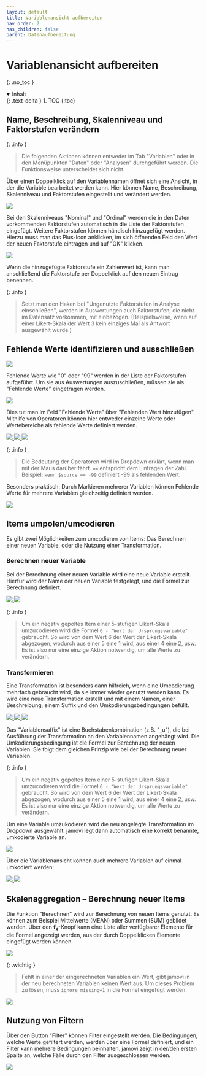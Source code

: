 ```yaml
---
layout: default
title: Variablenansicht aufbereiten
nav_order: 2
has_children: false
parent: Datenaufbereitung
---
```


# Variablenansicht aufbereiten
{: .no_toc }

<details open markdown="block">
  <summary>
    Inhalt
  </summary>
  {: .text-delta }
1. TOC
{:toc}
</details>

## Name, Beschreibung, Skalenniveau und Faktorstufen verändern

{: .info }
>Die folgenden Aktionen können entweder im Tab "Variablen" oder in den Menüpunkten "Daten" oder "Analysen" durchgeführt werden. Die Funktionsweise unterscheidet sich nicht.

Über einen Doppelklick auf den Variablennamen öffnet sich eine Ansicht, in der die Variable bearbeitet werden kann. Hier können Name, Beschreibung, Skalenniveau und Faktorstufen eingestellt und verändert werden.

<a href="./pics/03_02_01.png" target="_blank">
  <img src="./pics/03_02_01.png"/>
</a>

Bei den Skalenniveaus "Nominal" und "Ordinal" werden die in den Daten vorkommenden Faktorstufen automatisch in die Liste der Faktorstufen eingefügt. Weitere Faktorstufen können händisch hinzugefügt werden.
<br>Hierzu muss man das Plus-Icon anklicken, im sich öffnenden Feld den Wert der neuen Faktorstufe eintragen und auf "OK" klicken.

<a href="./pics/03_02_02.png" target="_blank">
  <img src="./pics/03_02_02.png"/>
</a>

Wenn die hinzugefügte Faktorstufe ein Zahlenwert ist, kann man anschließend die Faktorstufe per Doppelklick auf den neuen Eintrag benennen.

{: .info }
>Setzt man den Haken bei "Ungenutzte Faktorstufen in Analyse einschließen", werden in Auswertungen auch Faktorstufen, die nicht im Datensatz vorkommen, mit einbezogen. (Beispielsweise, wenn auf einer Likert-Skala der Wert 3 kein einziges Mal als Antwort ausgewählt wurde.)

## Fehlende Werte identifizieren und ausschließen
<a href="./pics/03_02_03.png" target="_blank">
  <img src="./pics/03_02_03.png"/>
</a>

Fehlende Werte wie "0" oder "99" werden in der Liste der Faktorstufen aufgeführt. Um sie aus Auswertungen auszuschließen, müssen sie als "Fehlende Werte" eingetragen werden.

<a href="./pics/03_02_04.png" target="_blank">
  <img src="./pics/03_02_04.png"/>
</a>

Dies tut man im Feld "Fehlende Werte" über "Fehlenden Wert hinzufügen". Mithilfe von Operatoren können hier entweder einzelne Werte oder Wertebereiche als fehlende Werte definiert werden.

<a href="./pics/03_02_05.png" target="_blank">
  <img src="./pics/03_02_05.png"/>
</a>
<a href="./pics/03_02_06.png" target="_blank">
  <img src="./pics/03_02_06.png"/>
</a>
<a href="./pics/03_02_07.png" target="_blank">
  <img src="./pics/03_02_07.png"/>
</a>

{: .info }
> Die Bedeutung der Operatoren wird im Dropdown erklärt, wenn man mit der Maus darüber fährt. `==` entspricht dem Eintragen der Zahl. <br>Beispiel: `wenn $source == -99` definiert -99 als fehlenden Wert.

Besonders praktisch: Durch Markieren mehrerer Variablen können Fehlende Werte für mehrere Variablen gleichzeitig definiert werden.

<a href="./pics/03_02_08.png" target="_blank">
  <img src="./pics/03_02_08.png"/>
</a>

## Items umpolen/umcodieren
Es gibt zwei Möglichkeiten zum umcodieren von Items: Das Berechnen einer neuen Variable, oder die Nutzung einer Transformation.
### Berechnen neuer Variable
Bei der Berechnung einer neuen Variable wird eine neue Variable erstellt. Hierfür wird der Name der neuen Variable festgelegt, und die Formel zur Berechnung definiert.

<a href="./pics/03_02_09.png" target="_blank">
  <img src="./pics/03_02_09.png"/>
</a>
<a href="./pics/03_02_10.png" target="_blank">
  <img src="./pics/03_02_10.png"/>
</a>

{: .info }
> Um ein negativ gepoltes Item einer 5-stufigen Likert-Skala umzucodieren wird die Formel `6 - "Wert der Ursprungsvariable"` gebraucht. 
> So wird von dem Wert 6 der Wert der Likert-Skala abgezogen, wodurch aus einer 5 eine 1 wird, aus einer 4 eine 2, usw. Es ist also nur eine einzige Aktion notwendig, um alle Werte zu verändern.


### Transformieren
Eine Transformation ist besonders dann hilfreich, wenn eine Umcodierung mehrfach gebraucht wird, da sie immer wieder genutzt werden kann.
Es wird eine neue Transformation erstellt und mit einem Namen, einer Beschreibung, einem Suffix und den Umkodierungsbedingungen befüllt.

<a href="./pics/03_02_11.png" target="_blank">
  <img src="./pics/03_02_11.png"/>
</a>
<a href="./pics/03_02_12.png" target="_blank">
  <img src="./pics/03_02_12.png"/>
</a>
<a href="./pics/03_02_13.png" target="_blank">
  <img src="./pics/03_02_13.png"/>
</a>

Das "Variablensuffix" ist eine Buchstabenkombination (z.B. "\_u"), die bei Ausführung der Transformation an den Variablennamen angehängt wird.
Die Umkodierungsbedingung ist die Formel zur Berechnung der neuen Variablen. Sie folgt dem gleichen Prinzip wie bei der Berechnung neuer Variablen.

{: .info }
> Um ein negativ gepoltes Item einer 5-stufigen Likert-Skala umzucodieren wird die Formel `6 - "Wert der Ursprungsvariable"` gebraucht. 
> So wird von dem Wert 6 der Wert der Likert-Skala abgezogen, wodurch aus einer 5 eine 1 wird, aus einer 4 eine 2, usw. Es ist also nur eine einzige Aktion notwendig, um alle Werte zu verändern.

Um eine Variable umzukodieren wird die neu angelegte Transformation im Dropdown ausgewählt. jamovi legt dann automatisch eine korrekt benannte, umkodierte Variable an.

<a href="./pics/03_02_14.png" target="_blank">
  <img src="./pics/03_02_14.png"/>
</a>

Über die Variablenansicht können auch mehrere Variablen auf einmal umkodiert werden:

<a href="./pics/03_02_15.png" target="_blank">
  <img src="./pics/03_02_15.png"/>
</a>
<a href="./pics/03_02_16.png" target="_blank">
  <img src="./pics/03_02_16.png"/>
</a>

## Skalenaggregation – Berechnung neuer Items

Die Funktion "Berechnen" wird zur Berechnung von neuen Items genutzt. Es können zum Beispiel Mittelwerte (MEAN) oder Summen (SUM) gebildet werden. Über den **f<sub>x</sub>**-Knopf kann eine Liste aller verfügbarer Elemente für die Formel angezeigt werden, aus der durch Doppelklicken Elemente eingefügt werden können. 

<a href="./pics/03_02_17.png" target="_blank">
  <img src="./pics/03_02_17.png"/>
</a>

{: .wichtig } 
> Fehlt in einer der eingerechneten Variablen ein Wert, gibt jamovi in der neu berechneten Variablen keinen Wert aus. Um dieses Problem zu lösen, muss `ignore_missing=1` in die Formel eingefügt werden.

<a href="./pics/03_02_18.png" target="_blank">
  <img src="./pics/03_02_18.png"/>
</a>

## Nutzung von Filtern

Über den Button "Filter" können Filter eingestellt werden. Die Bedingungen, welche Werte gefiltert werden, werden über eine Formel definiert, und ein Filter kann mehrere Bedingungen beinhalten. jamovi zeigt in der/den ersten Spalte an, welche Fälle durch den Filter ausgeschlossen werden.

<a href="./pics/03_02_19.png" target="_blank">
  <img src="./pics/03_02_19.png"/>
</a>